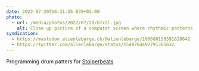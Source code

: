 ```yaml
---
date: 2022-07-20T16:31:55.039+02:00
photo:
  - url: /media/photos/2022/07/20/b7r2l.jpg
    alt: Close up picture of a computer screen where rhythmic patterns are represented by zeros and ones
syndication:
  - https://mastodon.alienlebarge.ch/@alienlebarge/108680158591620642
  - https://twitter.com/alienlebarge/status/1549764492791365632
---
```

Programming drum patters for [Stolperbeats](https://makingsoundmachines.com/stolperbeats/)
